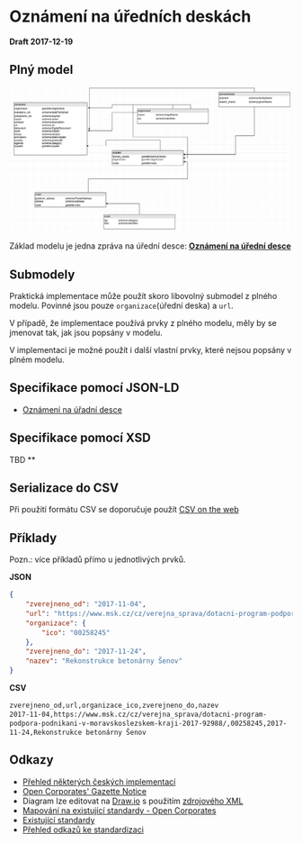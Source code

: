 # Oznámení na úředních deskách

**Draft 2017-12-19**

## Plný model
![plný model](https://raw.githubusercontent.com/michalskop/data_standards/master/gazette_notice/diagram_full.png)

Základ modelu je jedna zpráva na úřední desce: **[Oznámení na úřední desce](./oznameni/)**

## Submodely
Praktická implementace může použít skoro libovolný submodel z plného modelu. Povinné jsou pouze `organizace`(úřední deska) a `url`.

V případě, že implementace používá prvky z plného modelu, měly by se jmenovat tak, jak jsou popsány v modelu.

V implementaci je možné použít i další vlastní prvky, které nejsou popsány v plném modelu.

## Specifikace pomocí JSON-LD
  - [Oznámení na úřadní desce](https://github.com/michalskop/data_standards/blob/master/gazette_notice/json-ld/oznameni.jsonld)


## Specifikace pomocí XSD
TBD **

## Serializace do CSV
Při použití formátu CSV se doporučuje použít [CSV on the web](https://www.w3.org/TR/2016/NOTE-tabular-data-primer-20160225/)


## Příklady
Pozn.: více příkladů přímo u jednotlivých prvků.

**JSON**
```json
{
    "zverejneno_od": "2017-11-04",
    "url": "https://www.msk.cz/cz/verejna_sprava/dotacni-program-podpora-podnikani-v-moravskoslezskem-kraji-2017-92988/",
    "organizace": {
        "ico": "00258245"
    },
    "zverejneno_do": "2017-11-24",
    "nazev": "Rekonstrukce betonárny Šenov"
}
```
**CSV**
```csv
zverejneno_od,url,organizace_ico,zverejneno_do,nazev
2017-11-04,https://www.msk.cz/cz/verejna_sprava/dotacni-program-podpora-podnikani-v-moravskoslezskem-kraji-2017-92988/,00258245,2017-11-24,Rekonstrukce betonárny Šenov
```
## Odkazy
  - [Přehled některých českých implementací](https://docs.google.com/spreadsheets/d/1x2ix9qv1DiXO26lLnvM9c7w83Wg_Wpeu8BP1OsTS1Q4/edit#gid=0)
  - [Open Corporates' Gazette Notice](https://github.com/openc/openc-schema/blob/master/schemas/gazette-notice-schema.json)
  - Diagram lze editovat na [Draw.io](https://www.draw.io) s použitím [zdrojového XML](https://raw.githubusercontent.com/michalskop/data_standards/master/gazette_notice/gazette_notice_diagram_full.xml)
  - [Mapování na existující standardy - Open Corporates](https://docs.google.com/spreadsheets/d/16hh30KrV9m6aTY5KWlG5mFqyi07cEMXlWYcWEe8GUKk/edit#gid=0)
  - [Existující standardy](http://www.popoloproject.com/appendices/survey.html)
  - [Přehled odkazů ke standardizaci](https://docs.google.com/document/d/1lejsvjTd86urF37X6H4S1OhP3zRpjuiOkz_kLQNCsTY/edit#)
